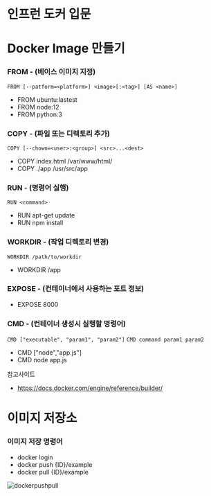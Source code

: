 # 인프런 도커 입문

# Docker Image 만들기

### FROM - (베이스 이미지 지정)
```FROM [--patform=<platform>] <image>[:<tag>] [AS <name>]```

- FROM ubuntu:lastest
- FROM node:12
- FROM python:3

### COPY - (파일 또는 디렉토리 추가)
```COPY [--chown=<user>:<group>] <src>...<dest>```

- COPY index.html /var/www/html/
- COPY ./app /usr/src/app

### RUN - (명령어 실행)
```RUN <command>```

- RUN apt-get update
- RUN npm install

### WORKDIR - (작업 디렉토리 변경)
```WORKDIR /path/to/workdir```
- WORKDIR /app

### EXPOSE - (컨테이너에서 사용하는 포트 정보)

- EXPOSE 8000

### CMD - (컨테이너 생성시 실행할 명령어)
```CMD ["executable", "param1", "param2"]```
```CMD command param1 param2```

- CMD ["node","app.js"]
- CMD node app.js

참고사이트
- https://docs.docker.com/engine/reference/builder/



# 이미지 저장소

### 이미지 저장 명령어
- docker login
- docker push {ID}/example
- docker pull {ID}/example

![dockerpushpull](/image/dockerpushpull.PNG)